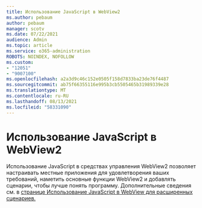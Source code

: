 ```yaml
---
title: Использование JavaScript в WebView2
ms.author: pebaum
author: pebaum
manager: scotv
ms.date: 07/22/2021
audience: Admin
ms.topic: article
ms.service: o365-administration
ROBOTS: NOINDEX, NOFOLLOW
ms.custom:
- "12051"
- "9007100"
ms.openlocfilehash: a2a3d9c46c152e0505f158d7833ba23de76f4487
ms.sourcegitcommit: ab75f66355116e995b3cb5505465b31989339e28
ms.translationtype: MT
ms.contentlocale: ru-RU
ms.lasthandoff: 08/13/2021
ms.locfileid: "58331090"
---
```

# <a name="use-javascript-in-webview2"></a>Использование JavaScript в WebView2

Использование JavaScript в средствах управления WebView2 позволяет настраивать местные приложения для удовлетворения ваших требований, наметить основные функции WebView2 и добавлять сценарии, чтобы лучше понять программу. Дополнительные сведения см. в [странице Использование JavaScript в WebView для расширенных сценариев.](https://docs.microsoft.com/microsoft-edge/webview2/how-to/javascript)
